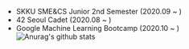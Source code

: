 * SKKU SME&CS Junior 2nd Semester (2020.09 ~ )
* 42 Seoul Cadet (2020.08 ~ )
* Google Machine Learning Bootcamp (2020.10 ~ )
![Anurag's github stats](https://github-readme-stats.vercel.app/api?username=hectic97&theme=dark&show_icons=true&count_private=true)<br>

